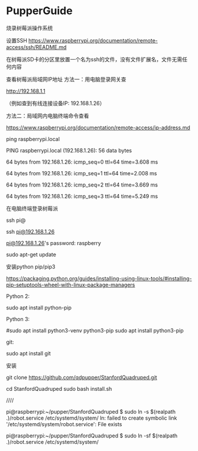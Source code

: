 # PupperGuide

烧录树莓派操作系统

设置SSH https://www.raspberrypi.org/documentation/remote-access/ssh/README.md

在树莓派SD卡的分区里放置一个名为ssh的文件，没有文件扩展名，文件无需任何内容

查看树莓派局域网IP地址 方法一：用电脑登录网关查

http://192.168.1.1

（例如查到有线连接设备IP: 192.168.1.26）

方法二：局域网内电脑终端命令查看

https://www.raspberrypi.org/documentation/remote-access/ip-address.md

ping raspberrypi.local

PING raspberrypi.local (192.168.1.26): 56 data bytes

64 bytes from 192.168.1.26: icmp_seq=0 ttl=64 time=3.608 ms

64 bytes from 192.168.1.26: icmp_seq=1 ttl=64 time=2.008 ms

64 bytes from 192.168.1.26: icmp_seq=2 ttl=64 time=3.669 ms

64 bytes from 192.168.1.26: icmp_seq=3 ttl=64 time=5.249 ms

在电脑终端登录树莓派

ssh pi@

ssh pi@192.168.1.26

pi@192.168.1.26's password: raspberry


sudo apt-get update


安装python pip/pip3

https://packaging.python.org/guides/installing-using-linux-tools/#installing-pip-setuptools-wheel-with-linux-package-managers

Python 2:

sudo apt install python-pip

Python 3:

#sudo apt install python3-venv python3-pip
sudo apt install python3-pip

git:

sudo apt install git

安装

git clone https://github.com/qdpupper/StanfordQuadruped.git

cd StanfordQuadruped sudo bash install.sh

////

pi@raspberrypi:~/pupper/StanfordQuadruped $ sudo ln -s $(realpath .)/robot.service /etc/systemd/system/ ln: failed to create symbolic link '/etc/systemd/system/robot.service': File exists

pi@raspberrypi:~/pupper/StanfordQuadruped $ sudo ln -sf $(realpath .)/robot.service /etc/systemd/system/





